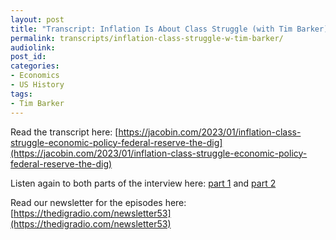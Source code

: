 ```yaml
---
layout: post
title: "Transcript: Inflation Is About Class Struggle (with Tim Barker)"
permalink: transcripts/inflation-class-struggle-w-tim-barker/
audiolink: 
post_id:
categories:
- Economics 
- US History
tags: 
- Tim Barker 
---
```


Read the transcript here: [https://jacobin.com/2023/01/inflation-class-struggle-economic-policy-federal-reserve-the-dig](https://jacobin.com/2023/01/inflation-class-struggle-economic-policy-federal-reserve-the-dig)

Listen again to both parts of the interview here: [part 1](https://thedigradio.com/podcast/monetary-politics-w-tim-barker) and [part 2](https://thedigradio.com/podcast/the-capitalist-conjuncture-w-tim-barker/)

Read our newsletter for the episodes here: [https://thedigradio.com/newsletter53](https://thedigradio.com/newsletter53)